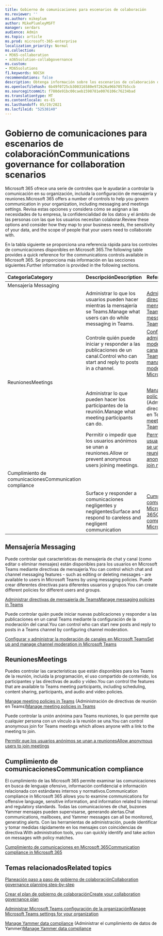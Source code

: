 ```yaml
---
title: Gobierno de comunicaciones para escenarios de colaboración
ms.reviewer: ''
ms.author: mikeplum
author: MikePlumleyMSFT
manager: serdars
audience: Admin
ms.topic: article
ms.prod: microsoft-365-enterprise
localization_priority: Normal
ms.collection:
- M365-collaboration
- m365solution-collabgovernance
ms.custom:
- M365solutions
f1.keywords: NOCSH
recommendations: false
description: Obtenga información sobre los escenarios de colaboración de gobierno de comunicaciones.
ms.openlocfilehash: 6b49f0725cb300316580e972626a96b7057b5ccb
ms.sourcegitcommit: f780de91bc00caeb1598781e0076106c76234bad
ms.translationtype: MT
ms.contentlocale: es-ES
ms.lasthandoff: 05/19/2021
ms.locfileid: "52538140"
---
```

# <a name="communications-governance-for-collaboration-scenarios"></a><span data-ttu-id="ffa76-103">Gobierno de comunicaciones para escenarios de colaboración</span><span class="sxs-lookup"><span data-stu-id="ffa76-103">Communications governance for collaboration scenarios</span></span>

<span data-ttu-id="ffa76-104">Microsoft 365 ofrece una serie de controles que le ayudarán a controlar la comunicación en su organización, incluida la configuración de mensajería y reuniones.</span><span class="sxs-lookup"><span data-stu-id="ffa76-104">Microsoft 365 offers a number of controls to help you govern communication in your organization, including messaging and meetings settings.</span></span> <span data-ttu-id="ffa76-105">Revisa estas opciones y considera cómo se asignan a las necesidades de tu empresa, la confidencialidad de los datos y el ámbito de las personas con las que los usuarios necesitan colaborar.</span><span class="sxs-lookup"><span data-stu-id="ffa76-105">Review these options and consider how they map to your business needs, the sensitivity of your data, and the scope of people that your users need to collaborate with.</span></span>

<span data-ttu-id="ffa76-106">En la tabla siguiente se proporciona una referencia rápida para los controles de comunicaciones disponibles en Microsoft 365.</span><span class="sxs-lookup"><span data-stu-id="ffa76-106">The following table provides a quick reference for the communications controls available in Microsoft 365.</span></span> <span data-ttu-id="ffa76-107">Se proporciona más información en las secciones siguientes.</span><span class="sxs-lookup"><span data-stu-id="ffa76-107">Further information is provided in the following sections.</span></span>

|<span data-ttu-id="ffa76-108">Categoría</span><span class="sxs-lookup"><span data-stu-id="ffa76-108">Category</span></span>|<span data-ttu-id="ffa76-109">Descripción</span><span class="sxs-lookup"><span data-stu-id="ffa76-109">Description</span></span>|<span data-ttu-id="ffa76-110">Referencia</span><span class="sxs-lookup"><span data-stu-id="ffa76-110">Reference</span></span>|
|:-------|:----------|:--------|
|<span data-ttu-id="ffa76-111">Mensajería </span><span class="sxs-lookup"><span data-stu-id="ffa76-111">Messaging</span></span>|||
||<span data-ttu-id="ffa76-112">Administrar lo que los usuarios pueden hacer mientras la mensajería se Teams.</span><span class="sxs-lookup"><span data-stu-id="ffa76-112">Manage what users can do while messaging in Teams.</span></span>|[<span data-ttu-id="ffa76-113">Administrar directivas de mensajería de Teams</span><span class="sxs-lookup"><span data-stu-id="ffa76-113">Manage messaging policies in Teams</span></span>](/microsoftteams/messaging-policies-in-teams)|
||<span data-ttu-id="ffa76-114">Controle quién puede iniciar y responder a las publicaciones de un canal.</span><span class="sxs-lookup"><span data-stu-id="ffa76-114">Control who can start and reply to posts in a channel.</span></span>|[<span data-ttu-id="ffa76-115">Configurar y administrar la moderación de canales en Microsoft Teams</span><span class="sxs-lookup"><span data-stu-id="ffa76-115">Set up and manage channel moderation in Microsoft Teams</span></span>](/microsoftteams/manage-channel-moderation-in-teams)|
|<span data-ttu-id="ffa76-116">Reuniones</span><span class="sxs-lookup"><span data-stu-id="ffa76-116">Meetings</span></span>|||
||<span data-ttu-id="ffa76-117">Administrar lo que pueden hacer los participantes de la reunión.</span><span class="sxs-lookup"><span data-stu-id="ffa76-117">Manage what meeting participants can do.</span></span>|<span data-ttu-id="ffa76-118">[Manage meeting policies in Teams](/microsoftteams/meeting-policies-in-teams) (Administración de directivas de reunión en Teams)</span><span class="sxs-lookup"><span data-stu-id="ffa76-118">[Manage meeting policies in Teams](/microsoftteams/meeting-policies-in-teams)</span></span>|
||<span data-ttu-id="ffa76-119">Permitir o impedir que los usuarios anónimos se unan a reuniones.</span><span class="sxs-lookup"><span data-stu-id="ffa76-119">Allow or prevent anonymous users joining meetings.</span></span>|[<span data-ttu-id="ffa76-120">Permitir que los usuarios anónimos se unan a reuniones</span><span class="sxs-lookup"><span data-stu-id="ffa76-120">Allow anonymous users to join meetings</span></span>](/microsoftteams/meeting-settings-in-teams#allow-anonymous-users-to-join-meetings)|
|<span data-ttu-id="ffa76-121">Cumplimiento de comunicaciones</span><span class="sxs-lookup"><span data-stu-id="ffa76-121">Communication compliance</span></span>|||
||<span data-ttu-id="ffa76-122">Surface y responder a comunicaciones negligentes y negligentes</span><span class="sxs-lookup"><span data-stu-id="ffa76-122">Surface and respond to careless and negligent communication</span></span>|[<span data-ttu-id="ffa76-123">Cumplimiento de comunicaciones en Microsoft 365</span><span class="sxs-lookup"><span data-stu-id="ffa76-123">Communication compliance in Microsoft 365</span></span>](../compliance/communication-compliance.md)|

## <a name="messaging"></a><span data-ttu-id="ffa76-124">Mensajería </span><span class="sxs-lookup"><span data-stu-id="ffa76-124">Messaging</span></span>

<span data-ttu-id="ffa76-125">Puede controlar qué características de mensajería de chat y canal (como editar o eliminar mensajes) están disponibles para los usuarios en Microsoft Teams mediante directivas de mensajería.</span><span class="sxs-lookup"><span data-stu-id="ffa76-125">You can control which chat and channel messaging features - such as editing or deleting messages - are available to users in Microsoft Teams by using messaging policies.</span></span> <span data-ttu-id="ffa76-126">Puede crear diferentes directivas para diferentes usuarios y grupos.</span><span class="sxs-lookup"><span data-stu-id="ffa76-126">You can create different policies for different users and groups.</span></span>

[<span data-ttu-id="ffa76-127">Administrar directivas de mensajería de Teams</span><span class="sxs-lookup"><span data-stu-id="ffa76-127">Manage messaging policies in Teams</span></span>](/microsoftteams/messaging-policies-in-teams)

<span data-ttu-id="ffa76-128">Puede controlar quién puede iniciar nuevas publicaciones y responder a las publicaciones en un canal Teams mediante la configuración de la moderación del canal.</span><span class="sxs-lookup"><span data-stu-id="ffa76-128">You can control who can start new posts and reply to posts in a Teams channel by configuring channel moderation.</span></span>

[<span data-ttu-id="ffa76-129">Configurar y administrar la moderación de canales en Microsoft Teams</span><span class="sxs-lookup"><span data-stu-id="ffa76-129">Set up and manage channel moderation in Microsoft Teams</span></span>](/microsoftteams/manage-channel-moderation-in-teams)

## <a name="meetings"></a><span data-ttu-id="ffa76-130">Reuniones</span><span class="sxs-lookup"><span data-stu-id="ffa76-130">Meetings</span></span>

<span data-ttu-id="ffa76-131">Puedes controlar las características que están disponibles para los Teams de la reunión, incluida la programación, el uso compartido de contenido, los participantes y las directivas de audio y vídeo.</span><span class="sxs-lookup"><span data-stu-id="ffa76-131">You can control the features that are available to Teams meeting participants, including scheduling, content sharing, participants, and audio and video policies.</span></span>

<span data-ttu-id="ffa76-132">[Manage meeting policies in Teams](/microsoftteams/meeting-policies-in-teams) (Administración de directivas de reunión en Teams)</span><span class="sxs-lookup"><span data-stu-id="ffa76-132">[Manage meeting policies in Teams](/microsoftteams/meeting-policies-in-teams)</span></span>

<span data-ttu-id="ffa76-133">Puede controlar la unión anónima para Teams reuniones, lo que permite que cualquier persona con un vínculo a la reunión se una.</span><span class="sxs-lookup"><span data-stu-id="ffa76-133">You can control anonymous join for Teams meetings which allows anyone with a link to the meeting to join.</span></span>

[<span data-ttu-id="ffa76-134">Permitir que los usuarios anónimos se unan a reuniones</span><span class="sxs-lookup"><span data-stu-id="ffa76-134">Allow anonymous users to join meetings</span></span>](/microsoftteams/meeting-settings-in-teams#allow-anonymous-users-to-join-meetings)


## <a name="communication-compliance"></a><span data-ttu-id="ffa76-135">Cumplimiento de comunicaciones</span><span class="sxs-lookup"><span data-stu-id="ffa76-135">Communication compliance</span></span>

<span data-ttu-id="ffa76-136">El cumplimiento de las Microsoft 365 permite examinar las comunicaciones en busca de lenguaje ofensivo, información confidencial e información relacionada con estándares internos y normativos.</span><span class="sxs-lookup"><span data-stu-id="ffa76-136">Communication compliance in Microsoft 365 allows you to examine communications for offensive language, sensitive information, and information related to internal and regulatory standards.</span></span> <span data-ttu-id="ffa76-137">Todas las comunicaciones de chat, buzones Yammer mensajes pueden supervisarse, generando alertas.</span><span class="sxs-lookup"><span data-stu-id="ffa76-137">Chat communications, mailboxes, and Yammer messages can all be monitored, generating alerts.</span></span> <span data-ttu-id="ffa76-138">Con las herramientas de administración, puede identificar y tomar medidas rápidamente en los mensajes con coincidencias de directiva.</span><span class="sxs-lookup"><span data-stu-id="ffa76-138">With administration tools, you can quickly identify and take action on messages with policy matches.</span></span>

[<span data-ttu-id="ffa76-139">Cumplimiento de comunicaciones en Microsoft 365</span><span class="sxs-lookup"><span data-stu-id="ffa76-139">Communication compliance in Microsoft 365</span></span>](../compliance/communication-compliance.md)

## <a name="related-topics"></a><span data-ttu-id="ffa76-140">Temas relacionados</span><span class="sxs-lookup"><span data-stu-id="ffa76-140">Related topics</span></span>

[<span data-ttu-id="ffa76-141">Planeación paso a paso de gobierno de colaboración</span><span class="sxs-lookup"><span data-stu-id="ffa76-141">Collaboration governance planning step-by-step</span></span>](collaboration-governance-overview.md#collaboration-governance-planning-step-by-step)

[<span data-ttu-id="ffa76-142">Crear el plan de gobierno de colaboración</span><span class="sxs-lookup"><span data-stu-id="ffa76-142">Create your collaboration governance plan</span></span>](collaboration-governance-first.md)

[<span data-ttu-id="ffa76-143">Administrar Microsoft Teams configuración de la organización</span><span class="sxs-lookup"><span data-stu-id="ffa76-143">Manage Microsoft Teams settings for your organization</span></span>](/microsoftteams/enable-features-office-365)

<span data-ttu-id="ffa76-144">[Manage Yammer data compliance](/yammer/manage-security-and-compliance/manage-data-compliance) (Administrar el cumplimiento de datos de Yammer)</span><span class="sxs-lookup"><span data-stu-id="ffa76-144">[Manage Yammer data compliance](/yammer/manage-security-and-compliance/manage-data-compliance)</span></span>